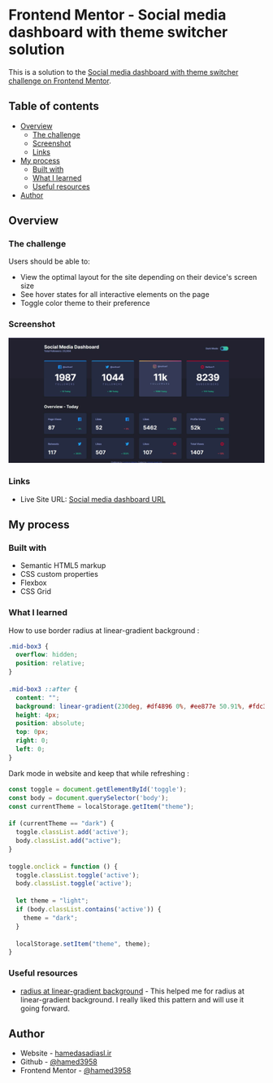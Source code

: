 # Frontend Mentor - Social media dashboard with theme switcher solution

This is a solution to the [Social media dashboard with theme switcher challenge on Frontend Mentor](https://www.frontendmentor.io/challenges/social-media-dashboard-with-theme-switcher-6oY8ozp_H).

## Table of contents

- [Overview](#overview)
  - [The challenge](#the-challenge)
  - [Screenshot](#screenshot)
  - [Links](#links)
- [My process](#my-process)
  - [Built with](#built-with)
  - [What I learned](#what-i-learned)
  - [Useful resources](#useful-resources)
- [Author](#author)


## Overview

### The challenge
Users should be able to:

- View the optimal layout for the site depending on their device's screen size
- See hover states for all interactive elements on the page
- Toggle color theme to their preference

### Screenshot
![Social-media-dashboard](images/Social-media-dashboard.jpg)

### Links
- Live Site URL: [Social media dashboard URL](https://hamed3958.github.io/Social-media-dashboard/)

## My process

### Built with
- Semantic HTML5 markup
- CSS custom properties
- Flexbox
- CSS Grid

### What I learned

How to use border radius at linear-gradient background :

```css
.mid-box3 {
  overflow: hidden;
  position: relative;
}

.mid-box3 ::after {
  content: "";
  background: linear-gradient(230deg, #df4896 0%, #ee877e 50.91%, #fdc366 100%);
  height: 4px;
  position: absolute;
  top: 0px;
  right: 0;
  left: 0;
}
```

Dark mode in website and keep that while refreshing :

```js
const toggle = document.getElementById('toggle');
const body = document.querySelector('body');
const currentTheme = localStorage.getItem("theme");

if (currentTheme == "dark") {
  toggle.classList.add('active');
  body.classList.add("active");
}

toggle.onclick = function () {
  toggle.classList.toggle('active');
  body.classList.toggle('active');

  let theme = "light";
  if (body.classList.contains('active')) {
    theme = "dark";
  }

  localStorage.setItem("theme", theme);
}
```

### Useful resources
- [radius at linear-gradient background](https://jsfiddle.net/devedoping/y9hb7f6u/) - This helped me for radius at linear-gradient background. I really liked this pattern and will use it going forward.

## Author
- Website - [hamedasadiasl.ir](http://hamedasadiasl.ir/)
- Github - [@hamed3958](https://github.com/hamed3958)
- Frontend Mentor - [@hamed3958](https://www.frontendmentor.io/profile/hamed3958)



